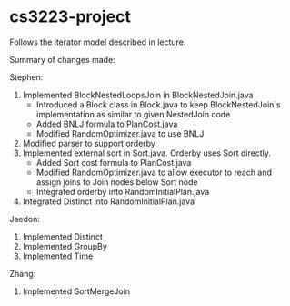 # cs3223-project

Follows the iterator model described in lecture.

Summary of changes made:

Stephen:
1. Implemented BlockNestedLoopsJoin in BlockNestedJoin.java
   - Introduced a Block class in Block.java to keep BlockNestedJoin's implementation as similar to given NestedJoin code
    - Added BNLJ formula to PlanCost.java
    - Modified RandomOptimizer.java to use BNLJ
2. Modified parser to support orderby
3. Implemented external sort in Sort.java. Orderby uses Sort directly.
   - Added Sort cost formula to PlanCost.java
    - Modified RandomOptimizer.java to allow executor to reach and assign joins to Join nodes below Sort node
    - Integrated orderby into RandomInitialPlan.java
4. Integrated Distinct into RandomInitialPlan.java

Jaedon:
1. Implemented Distinct
2. Implemented GroupBy
3. Implemented Time

Zhang:
1. Implemented SortMergeJoin